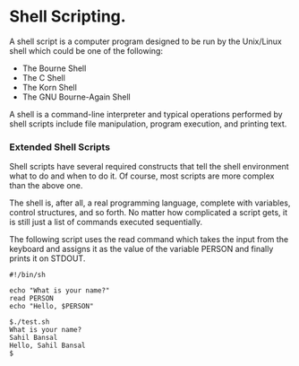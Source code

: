 # Shell Scripting.
<p>A shell script is a computer program designed to be run by the Unix/Linux shell which could be one of the following: </p>

- The Bourne Shell
- The C Shell
- The Korn Shell
- The GNU Bourne-Again Shell

<p>A shell is a command-line interpreter and typical operations performed by shell scripts include file manipulation, program execution, and printing text.</p>

<h3>Extended Shell Scripts</h3>

<p>Shell scripts have several required constructs that tell the shell environment what to do and when to do it. Of course, most scripts are more complex than the above one.
</p>
<p>The shell is, after all, a real programming language, complete with variables, control structures, and so forth. No matter how complicated a script gets, it is still just a list of commands executed sequentially.</p>
<p>The following script uses the read command which takes the input from the keyboard and assigns it as the value of the variable PERSON and finally prints it on STDOUT. </p>

```shell scripts
#!/bin/sh

echo "What is your name?"
read PERSON
echo "Hello, $PERSON"
```

```
$./test.sh
What is your name?
Sahil Bansal
Hello, Sahil Bansal
$
```
